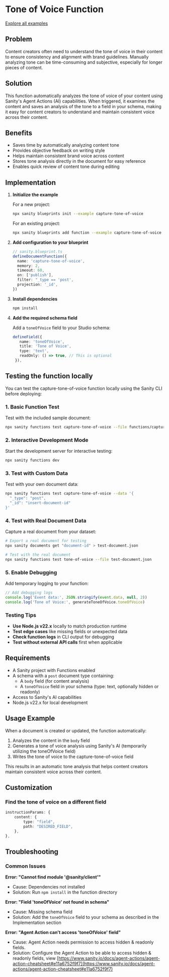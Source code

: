 # Tone of Voice Function

[Explore all examples](https://github.com/sanity-io/sanity/tree/main/examples)

## Problem

Content creators often need to understand the tone of voice in their content to ensure consistency and alignment with brand guidelines. Manually analyzing tone can be time-consuming and subjective, especially for longer pieces of content.

## Solution

This function automatically analyzes the tone of voice of your content using Sanity's Agent Actions (AI) capabilities. When triggered, it examines the content and saves an analysis of the tone to a field in your schema, making it easy for content creators to understand and maintain consistent voice across their content.

## Benefits

- Saves time by automatically analyzing content tone
- Provides objective feedback on writing style
- Helps maintain consistent brand voice across content
- Stores tone analysis directly in the document for easy reference
- Enables quick review of content tone during editing

## Implementation

1. **Initialize the example**

   For a new project:

   ```bash
   npx sanity blueprints init --example capture-tone-of-voice
   ```

   For an existing project:

   ```bash
   npx sanity blueprints add function --example capture-tone-of-voice
   ```

2. **Add configuration to your blueprint**

   ```ts
   // sanity.blueprint.ts
   defineDocumentFunction({
     name: 'capture-tone-of-voice',
     memory: 2,
     timeout: 60,
     on: ['publish'],
     filter: "_type == 'post',
     projection: '_id',
   })
   ```

3. **Install dependencies**

   ```bash
   npm install
   ```

4. **Add the required schema field**

   Add a `toneOfVoice` field to your Studio schema:

   ```ts
   defineField({
      name: 'toneOfVoice',
      title: 'Tone of Voice',
      type: 'text',
      readOnly: () => true, // This is optional
    }),
   ```

## Testing the function locally

You can test the capture-tone-of-voice function locally using the Sanity CLI before deploying:

### 1. Basic Function Test

Test with the included sample document:

```bash
npx sanity functions test capture-tone-of-voice --file functions/capture-tone-of-voice/document.json
```

### 2. Interactive Development Mode

Start the development server for interactive testing:

```bash
npx sanity functions dev
```

### 3. Test with Custom Data

Test with your own document data:

```bash
npx sanity functions test capture-tone-of-voice --data '{
  "_type": "post",
  "_id": "insert-document-id"
}'
```

### 4. Test with Real Document Data

Capture a real document from your dataset:

```bash
# Export a real document for testing
npx sanity documents get "document-id" > test-document.json

# Test with the real document
npx sanity functions test tone-of-voice --file test-document.json
```

### 5. Enable Debugging

Add temporary logging to your function:

```typescript
// Add debugging logs
console.log('Event data:', JSON.stringify(event.data, null, 2))
console.log('Tone of Voice:', generateToneOfVoice.toneOfVoice)
```

### Testing Tips

- **Use Node.js v22.x** locally to match production runtime
- **Test edge cases** like missing fields or unexpected data
- **Check function logs** in CLI output for debugging
- **Test without external API calls** first when applicable

## Requirements

- A Sanity project with Functions enabled
- A schema with a `post` document type containing:
  - A `body` field (for content analysis)
  - A `toneOfVoice` field in your schema (type: text, optionally hidden or readonly)
- Access to Sanity's AI capabilities
- Node.js v22.x for local development

## Usage Example

When a document is created or updated, the function automatically:

1. Analyzes the content in the `body` field
2. Generates a tone of voice analysis using Sanity's AI (temporarily utilizing the toneOfVoice field)
3. Writes the tone of voice to the capture-tone-of-voice field

This results in an automatic tone analysis that helps content creators maintain consistent voice across their content.

## Customization

### Find the tone of voice on a different field

```typescript
instructionParams: {
	content: {
		type: "field",
		path: "DESIRED_FIELD",
	},
},
```

## Troubleshooting

### Common Issues

**Error: "Cannot find module '@sanity/client'"**

- Cause: Dependencies not installed
- Solution: Run `npm install` in the function directory

**Error: "Field 'toneOfVoice' not found in schema"**

- Cause: Missing schema field
- Solution: Add the `toneOfVoice` field to your schema as described in the Implementation section

**Error: "Agent Action can't access 'toneOfVoice' field"**

- Cause: Agent Action needs permission to access hidden & readonly fields.
- Solution: Configure the Agent Action to be able to access hidden & readonly fields, view [https://www.sanity.io/docs/agent-actions/agent-action-cheatsheet#e11a6752f9f7](https://www.sanity.io/docs/agent-actions/agent-action-cheatsheet#e11a6752f9f7)

